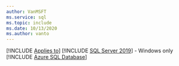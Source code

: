 ```yaml
---
author: VanMSFT
ms.service: sql
ms.topic: include
ms.date: 10/13/2020
ms.author: vanto
---
```


[!INCLUDE [Applies to](../../includes/applies-md.md)] [!INCLUDE [SQL Server 2019](_ss2019.md)] - Windows only [!INCLUDE [Azure SQL Database](../../includes/applies-to-version/_asdb.md)]

